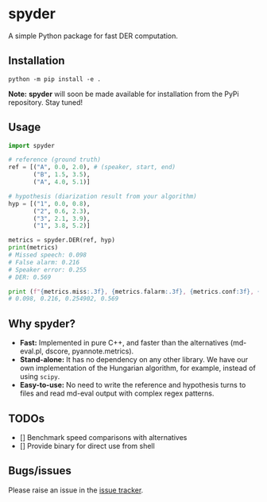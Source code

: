 # spyder

A simple Python package for fast DER computation.

## Installation

```shell
python -m pip install -e .
```

**Note:** **spyder** will soon be made available for installation from the PyPi repository. Stay tuned!

## Usage

```python
import spyder

# reference (ground truth)
ref = [("A", 0.0, 2.0), # (speaker, start, end)
       ("B", 1.5, 3.5),
       ("A", 4.0, 5.1)]

# hypothesis (diarization result from your algorithm)
hyp = [("1", 0.0, 0.8),
       ("2", 0.6, 2.3),
       ("3", 2.1, 3.9),
       ("1", 3.8, 5.2)]

metrics = spyder.DER(ref, hyp)
print(metrics)
# Missed speech: 0.098 
# False alarm: 0.216 
# Speaker error: 0.255 
# DER: 0.569

print (f"{metrics.miss:.3f}, {metrics.falarm:.3f}, {metrics.conf:3f}, {metrics.der:.3f}")
# 0.098, 0.216, 0.254902, 0.569
```

## Why spyder?

* __Fast:__ Implemented in pure C++, and faster than the alternatives (md-eval.pl,
dscore, pyannote.metrics).
* __Stand-alone:__ It has no dependency on any other library. We have our own 
implementation of the Hungarian algorithm, for example, instead of using `scipy`.
* __Easy-to-use:__ No need to write the reference and hypothesis turns to files and
read md-eval output with complex regex patterns.

## TODOs

- [] Benchmark speed comparisons with alternatives
- [] Provide binary for direct use from shell

## Bugs/issues

Please raise an issue in the [issue tracker](https://github.com/desh2608/spyder/issues).

